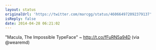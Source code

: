 ```yaml
---
layout: status
originalUrl: 'https://twitter.com/marcgg/status/460664972092379137'
isReply: false
date: 2014-04-28 06:21:02
---
```


"Macula, The Impossible TypeFace" ~ http://t.co/fFuRN5a94D (via @wearemd)
